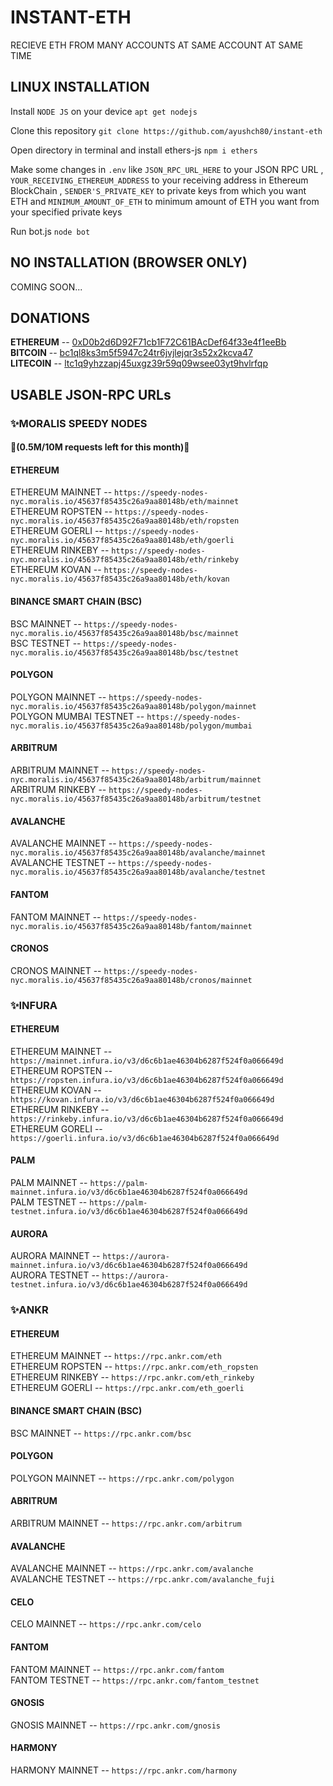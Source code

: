 # INSTANT-ETH
RECIEVE ETH FROM MANY ACCOUNTS AT SAME ACCOUNT AT SAME TIME

## LINUX INSTALLATION
Install `NODE JS` on your device `apt get nodejs`

Clone this repository `git clone https://github.com/ayushch80/instant-eth`

Open directory in terminal and install ethers-js `npm i ethers`

Make some changes in `.env` like `JSON_RPC_URL_HERE` to your JSON RPC URL , `YOUR_RECEIVING_ETHEREUM_ADDRESS` to your receiving address in Ethereum BlockChain , `SENDER'S_PRIVATE_KEY` to private keys from which you want ETH and `MINIMUM_AMOUNT_OF_ETH` to minimum amount of ETH you want from your specified private keys

Run bot.js `node bot`

## NO INSTALLATION (BROWSER ONLY)
COMING SOON...

## DONATIONS

<b>ETHEREUM</b> -- [0xD0b2d6D92F71cb1F72C61BAcDef64f33e4f1eeBb](https://etherscan.io/address/0xD0b2d6D92F71cb1F72C61BAcDef64f33e4f1eeBb)<br>
<b>BITCOIN</b> -- [bc1ql8ks3m5f5947c24tr6jvjlejqr3s52x2kcva47](https://www.blockchain.com/btc/address/bc1ql8ks3m5f5947c24tr6jvjlejqr3s52x2kcva47)<br>
<b>LITECOIN</b> -- [ltc1q9yhzzapj45uxgz39r59q09wsee03yt9hvlrfqp](https://blockchair.com/litecoin/address/ltc1q9yhzzapj45uxgz39r59q09wsee03yt9hvlrfqp)

## USABLE JSON-RPC URLs

### ✨MORALIS SPEEDY NODES 

#### 👀(0.5M/10M requests left for this month)👀

#### ETHEREUM
ETHEREUM MAINNET -- `https://speedy-nodes-nyc.moralis.io/45637f85435c26a9aa80148b/eth/mainnet`<br>
ETHEREUM ROPSTEN -- `https://speedy-nodes-nyc.moralis.io/45637f85435c26a9aa80148b/eth/ropsten`<br>
ETHEREUM GOERLI -- `https://speedy-nodes-nyc.moralis.io/45637f85435c26a9aa80148b/eth/goerli`<br>
ETHEREUM RINKEBY -- `https://speedy-nodes-nyc.moralis.io/45637f85435c26a9aa80148b/eth/rinkeby`<br>
ETHEREUM KOVAN -- `https://speedy-nodes-nyc.moralis.io/45637f85435c26a9aa80148b/eth/kovan`

#### BINANCE SMART CHAIN (BSC)
BSC MAINNET -- `https://speedy-nodes-nyc.moralis.io/45637f85435c26a9aa80148b/bsc/mainnet`<br>
BSC TESTNET -- `https://speedy-nodes-nyc.moralis.io/45637f85435c26a9aa80148b/bsc/testnet`

#### POLYGON
POLYGON MAINNET -- `https://speedy-nodes-nyc.moralis.io/45637f85435c26a9aa80148b/polygon/mainnet`<br>
POLYGON MUMBAI TESTNET -- `https://speedy-nodes-nyc.moralis.io/45637f85435c26a9aa80148b/polygon/mumbai`

#### ARBITRUM
ARBITRUM MAINNET -- `https://speedy-nodes-nyc.moralis.io/45637f85435c26a9aa80148b/arbitrum/mainnet`<br>
ARBITRUM RINKEBY -- `https://speedy-nodes-nyc.moralis.io/45637f85435c26a9aa80148b/arbitrum/testnet`

#### AVALANCHE
AVALANCHE MAINNET -- `https://speedy-nodes-nyc.moralis.io/45637f85435c26a9aa80148b/avalanche/mainnet`<br>
AVALANCHE TESTNET -- `https://speedy-nodes-nyc.moralis.io/45637f85435c26a9aa80148b/avalanche/testnet`

#### FANTOM
FANTOM MAINNET -- `https://speedy-nodes-nyc.moralis.io/45637f85435c26a9aa80148b/fantom/mainnet`

#### CRONOS
CRONOS MAINNET -- `https://speedy-nodes-nyc.moralis.io/45637f85435c26a9aa80148b/cronos/mainnet`

### ✨INFURA

#### ETHEREUM
ETHEREUM MAINNET -- `https://mainnet.infura.io/v3/d6c6b1ae46304b6287f524f0a066649d`<br>
ETHEREUM ROPSTEN -- `https://ropsten.infura.io/v3/d6c6b1ae46304b6287f524f0a066649d`<br>
ETHEREUM KOVAN -- `https://kovan.infura.io/v3/d6c6b1ae46304b6287f524f0a066649d`<br>
ETHEREUM RINKEBY -- `https://rinkeby.infura.io/v3/d6c6b1ae46304b6287f524f0a066649d`<br>
ETHEREUM GORELI -- `https://goerli.infura.io/v3/d6c6b1ae46304b6287f524f0a066649d`

#### PALM
PALM MAINNET -- `https://palm-mainnet.infura.io/v3/d6c6b1ae46304b6287f524f0a066649d`<br>
PALM TESTNET -- `https://palm-testnet.infura.io/v3/d6c6b1ae46304b6287f524f0a066649d`

#### AURORA
AURORA MAINNET -- `https://aurora-mainnet.infura.io/v3/d6c6b1ae46304b6287f524f0a066649d`<br>
AURORA TESTNET -- `https://aurora-testnet.infura.io/v3/d6c6b1ae46304b6287f524f0a066649d`

### ✨ANKR

#### ETHEREUM
ETHEREUM MAINNET -- `https://rpc.ankr.com/eth`<br>
ETHEREUM ROPSTEN -- `https://rpc.ankr.com/eth_ropsten`<br>
ETHEREUM RINKEBY -- `https://rpc.ankr.com/eth_rinkeby`<br>
ETHEREUM GOERLI -- `https://rpc.ankr.com/eth_goerli`

#### BINANCE SMART CHAIN (BSC)
BSC MAINNET -- `https://rpc.ankr.com/bsc`

#### POLYGON
POLYGON MAINNET -- `https://rpc.ankr.com/polygon`

#### ABRITRUM
ARBITRUM MAINNET -- `https://rpc.ankr.com/arbitrum`

#### AVALANCHE
AVALANCHE MAINNET -- `https://rpc.ankr.com/avalanche`<br>
AVALANCHE TESTNET -- `https://rpc.ankr.com/avalanche_fuji`

#### CELO
CELO MAINNET -- `https://rpc.ankr.com/celo`

#### FANTOM
FANTOM MAINNET -- `https://rpc.ankr.com/fantom`<br>
FANTOM TESTNET -- `https://rpc.ankr.com/fantom_testnet`

#### GNOSIS
GNOSIS MAINNET -- `https://rpc.ankr.com/gnosis`

#### HARMONY
HARMONY MAINNET -- `https://rpc.ankr.com/harmony`
